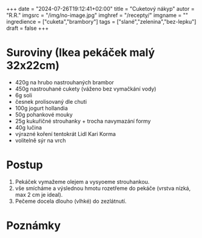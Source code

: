 
+++
date = "2024-07-26T19:12:41+02:00"
title = "Cuketový nákyp"
autor = "R.R."
imgsrc = "/img/no-image.jpg"
imghref = "/recepty/"
imgname = ""
ingredience = ["cuketa","brambory"]
tags = ["slané","zelenina","bez-lepku"]
draft = false
+++


# Suroviny (Ikea pekáček malý 32x22cm)
- 420g na hrubo nastrouhaných brambor
- 450g nastrouhané cukety (váženo bez vymačkání vody)
- 6g soli
- česnek prolisovaný dle chuti
- 100g jogurt hollandia
- 50g pohankové mouky
- 25g kukuřičné strouhanky + trocha navymazání formy
- 40g lučina
- výrazné koření tentokrát Lidl Kari Korma
- volitelně sýr na vrch


# Postup
1. Pekáček vymažeme olejem a vysyoeme strouhankou.
2. vše smícháme a výslednou hmotu rozetřeme do pekáče (vrstva nízká, max 2 cm je ideal).
3. Pečeme docela dlouho (vlhké) do zezlátnutí.

# Poznámky


<!-- --> 